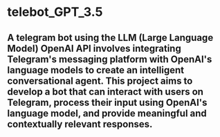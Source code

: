 # telebot_GPT_3.5


## A telegram bot using the LLM (Large Language Model) OpenAI API involves integrating Telegram's messaging platform with OpenAI's language models to create an intelligent conversational agent. This project aims to develop a bot that can interact with users on Telegram, process their input using OpenAI's language model, and provide meaningful and contextually relevant responses.

